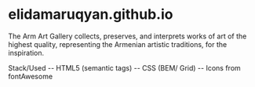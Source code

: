 # elidamaruqyan.github.io

The Arm Art Gallery collects, preserves, and interprets works of art of the highest quality, representing the Armenian artistic traditions, for the inspiration.

Stack/Used
-- HTML5 (semantic tags)
-- CSS (BEM/ Grid)
-- Icons from fontAwesome
